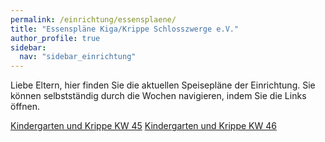 ```yaml
---
permalink: /einrichtung/essensplaene/
title: "Essenspläne Kiga/Krippe Schlosszwerge e.V."
author_profile: true
sidebar:  
  nav: "sidebar_einrichtung"
---
```


Liebe Eltern, hier finden Sie die aktuellen Speisepläne der Einrichtung.
Sie können selbstständig durch die Wochen navigieren, indem Sie die 
Links öffnen. 


[Kindergarten und Krippe KW 45](https://vitaminreich.bio/wp-content/uploads/2023/04/KW_45_Paprika_Speiseplan.pdf)
[Kindergarten und Krippe KW 46]()

